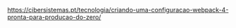 https://cibersistemas.pt/tecnologia/criando-uma-configuracao-webpack-4-pronta-para-producao-do-zero/
